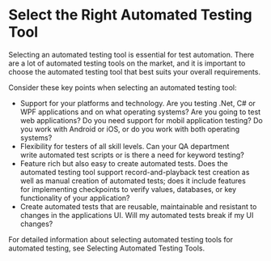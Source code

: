 # Select the Right Automated Testing Tool

Selecting an automated testing tool is essential for test automation.
There are a lot of automated testing tools on the market, and it is
important to choose the automated testing tool that best suits your
overall requirements.

Consider these key points when selecting an automated testing tool:

-   Support for your platforms and technology. Are you testing .Net, C\# or WPF applications and on what operating systems? Are you going to test web applications? Do you need support for mobil application testing? Do you work with Android or iOS, or do you work with both operating systems?
-   Flexibility for testers of all skill levels. Can your QA department write automated test scripts or is there a need for keyword testing?
-   Feature rich but also easy to create automated tests. Does the automated testing tool support record-and-playback test creation as well as manual creation of automated tests; does it include features for implementing checkpoints to verify values, databases, or key functionality of your application?
-   Create automated tests that are reusable, maintainable and resistant to changes in the applications UI. Will my automated tests break if my UI changes?

For detailed information about selecting automated testing tools for
automated testing, see Selecting Automated Testing Tools.
